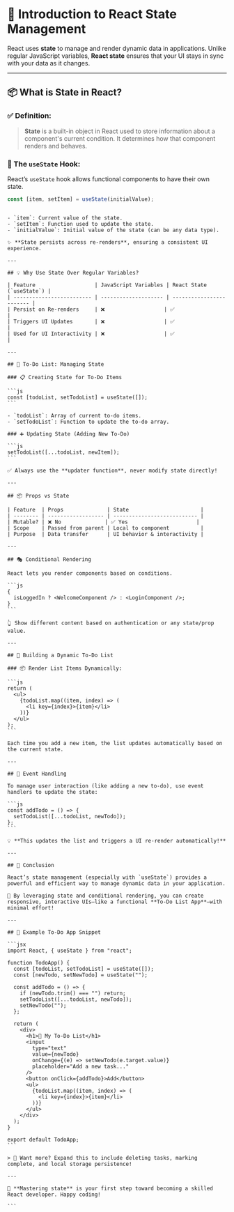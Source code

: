 # 🧠 Introduction to React State Management

React uses **state** to manage and render dynamic data in applications. Unlike regular JavaScript variables, **React state** ensures that your UI stays in sync with your data as it changes.

---

## 📦 What is State in React?

### ✅ Definition:

> **State** is a built-in object in React used to store information about a component's current condition. It determines how that component renders and behaves.

### 🔁 The `useState` Hook:

React’s `useState` hook allows functional components to have their own state.

```js
const [item, setItem] = useState(initialValue);
```
````

- `item`: Current value of the state.
- `setItem`: Function used to update the state.
- `initialValue`: Initial value of the state (can be any data type).

✨ **State persists across re-renders**, ensuring a consistent UI experience.

---

## 💡 Why Use State Over Regular Variables?

| Feature                   | JavaScript Variables | React State (`useState`) |
| ------------------------- | -------------------- | ------------------------ |
| Persist on Re-renders     | ❌                   | ✅                       |
| Triggers UI Updates       | ❌                   | ✅                       |
| Used for UI Interactivity | ❌                   | ✅                       |

---

## 📝 To-Do List: Managing State

### 📋 Creating State for To-Do Items

```js
const [todoList, setTodoList] = useState([]);
```

- `todoList`: Array of current to-do items.
- `setTodoList`: Function to update the to-do array.

### ➕ Updating State (Adding New To-Do)

```js
setTodoList([...todoList, newItem]);
```

✅ Always use the **updater function**, never modify state directly!

---

## 📦 Props vs State

| Feature  | Props              | State                       |
| -------- | ------------------ | --------------------------- |
| Mutable? | ❌ No              | ✅ Yes                      |
| Scope    | Passed from parent | Local to component          |
| Purpose  | Data transfer      | UI behavior & interactivity |

---

## 🎭 Conditional Rendering

React lets you render components based on conditions.

```js
{
  isLoggedIn ? <WelcomeComponent /> : <LoginComponent />;
}
```

👆 Show different content based on authentication or any state/prop value.

---

## 🧱 Building a Dynamic To-Do List

### 📦 Render List Items Dynamically:

```js
return (
  <ul>
    {todoList.map((item, index) => (
      <li key={index}>{item}</li>
    ))}
  </ul>
);
```

Each time you add a new item, the list updates automatically based on the current state.

---

## 🧩 Event Handling

To manage user interaction (like adding a new to-do), use event handlers to update the state:

```js
const addTodo = () => {
  setTodoList([...todoList, newTodo]);
};
```

💡 **This updates the list and triggers a UI re-render automatically!**

---

## 🎯 Conclusion

React’s state management (especially with `useState`) provides a powerful and efficient way to manage dynamic data in your application.

🎉 By leveraging state and conditional rendering, you can create responsive, interactive UIs—like a functional **To-Do List App**—with minimal effort!

---

## 🚀 Example To-Do App Snippet

```jsx
import React, { useState } from "react";

function TodoApp() {
  const [todoList, setTodoList] = useState([]);
  const [newTodo, setNewTodo] = useState("");

  const addTodo = () => {
    if (newTodo.trim() === "") return;
    setTodoList([...todoList, newTodo]);
    setNewTodo("");
  };

  return (
    <div>
      <h1>📝 My To-Do List</h1>
      <input
        type="text"
        value={newTodo}
        onChange={(e) => setNewTodo(e.target.value)}
        placeholder="Add a new task..."
      />
      <button onClick={addTodo}>Add</button>
      <ul>
        {todoList.map((item, index) => (
          <li key={index}>{item}</li>
        ))}
      </ul>
    </div>
  );
}

export default TodoApp;
```

> 📌 Want more? Expand this to include deleting tasks, marking complete, and local storage persistence!

---

🧠 **Mastering state** is your first step toward becoming a skilled React developer. Happy coding!

```